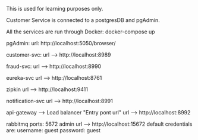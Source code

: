 This is used for learning purposes only.

Customer Service is connected to a postgresDB and pgAdmin.

All the services are run through Docker: docker-compose up

pgAdmin:
url: http://localhost:5050/browser/

customer-svc:
url --> http://localhost:8989

fraud-svc:
url --> http://localhost:8990

eureka-svc
url --> http://localhost:8761

zipkin
url --> http://localhost:9411

notification-svc
url --> http://localhost:8991

api-gateway --> Load balancer "Entry pont url"
url --> http://localhost:8992

rabbitmq
ports: 5672
admin url --> http://localhost:15672
default credentials are:
    username: guest
    password: guest